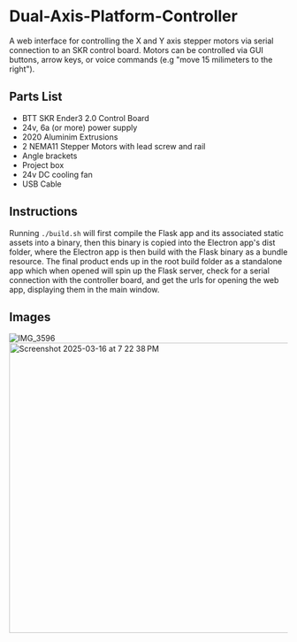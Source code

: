 # Dual-Axis-Platform-Controller
A web interface for controlling the X and Y axis stepper motors via serial connection to an SKR control board.  Motors can be controlled via GUI buttons, arrow keys, or voice commands (e.g "move 15 milimeters to the right").


## Parts List
- BTT SKR Ender3 2.0 Control Board
- 24v, 6a (or more) power supply
- 2020 Aluminim Extrusions
- 2 NEMA11 Stepper Motors with lead screw and rail
- Angle brackets
- Project box
- 24v DC cooling fan
- USB Cable

## Instructions
Running `./build.sh` will first compile the Flask app and its associated static assets into a binary, then this binary is copied into the Electron app's dist folder, where the Electron app is then build with the Flask binary as a bundle resource.  The final product ends up in the root build folder as a standalone app which when opened will spin up the Flask server, check for a serial connection with the controller board, and get the urls for opening the web app, displaying them in the main window.
  

## Images
![IMG_3596](https://github.com/user-attachments/assets/bcf455b6-b31d-4500-9bce-d456af8036f1)
<img height="525" alt="Screenshot 2025-03-16 at 7 22 38 PM" src="https://github.com/user-attachments/assets/1b9d02ae-0ff3-42cd-8240-d48d592a5354" />

